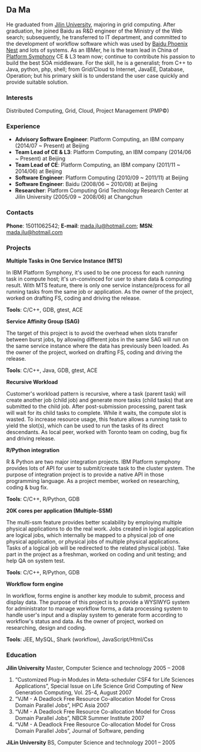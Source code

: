 ## Da Ma

He graduated from [Jilin University](http://www.jlu.edu.cn/newjlu/), majoring in grid computing. After graduation, he joined Baidu as R&D engineer of the Ministry of the Web search; subsequently, he transferred to IT department, and committed to the development of workflow software which was used by [Baidu Phoenix Nest](http://e.baidu.com/) and lots of systems. As an IBMer, he is the team lead in China of [Platform Symphony](http://www-03.ibm.com/systems/technicalcomputing/platformcomputing/products/symphony/index.html) CE & L3 team now; continue to contribute his passion to build the best SOA middleware. For the skill, he is a generalist; from C++ to Java, python, php, shell; from Grid/Cloud to Internet, JavaEE, Database, Operation; but his primary skill is to understand the user case quickly and provide suitable solution.

### Interests

Distributed Computing, Grid, Cloud, Project Management (PMP©) 

### Experience

* **Advisory Software Engineer**: Platform Computing, an IBM company (2014/07 ~ Present) at Beijing
* **Team Lead of CE & L3**: Platform Computing, an IBM company (2014/06 ~ Present) at Beijing
* **Team Lead of CE**: Platform Computing, an IBM company (2011/11 ~ 2014/06) at Beijing
* **Software Engineer**: Platform Computing (2010/09 ~ 2011/11) at Beijing
* **Software Engineer**: Baidu (2008/06 ~ 2010/08) at Beijing
* **Researcher**: Platform Computing Grid Technology Research Center at Jilin University (2005/09 ~ 2008/06) at Changchun

### Contacts

**Phone**: 15011062542; **E-mail**: mada.jlu@hotmail.com; **MSN**: mada.jlu@hotmail.com 

### Projects

__Multiple Tasks in One Service Instance (MTS)__

In IBM Platform Symphony, it's used to be one process for each running task in compute
host; it's un-convinced for user to share data & computing result. With MTS feature, there
is only one service instance/process for all running tasks from the same job or application.
As the owner of the project, worked on drafting FS, coding and driving the release.

__Tools__: C/C++, GDB, gtest, ACE

__Service Affinity Group (SAG)__

The target of this project is to avoid the overhead when slots transfer between burst jobs,
by allowing different jobs in the same SAG will run on the same service instance where the
data has previously been loaded. As the owner of the project, worked on drafting FS,
coding and driving the release.

__Tools__: C/C++, Java, GDB, gtest, ACE

__Recursive Workload__

Customer's workload pattern is recursive, where a task (parent task) will create another
job (child job) and generate more tasks (child tasks) that are submitted to the child job.
After post-submission processing, parent task will wait for its child tasks to complete.
While it waits, the compute slot is wasted. To increase resource usage, this feature allows
a running task to yield the slot(s), which can be used to run the tasks of its direct
descendants. As local peer, worked with Toronto team on coding, bug fix and driving
release.

__R/Python integration__

R & Python are two major integration projects. IBM Platform symphony provides lots of
API for user to submit/create task to the cluster system. The purpose of integration
project is to provide a native API in those programming language. As a project member,
worked on researching, coding & bug fix.

__Tools__: C/C++, R/Python, GDB

__20K cores per application (Multiple-SSM)__

The multi-ssm feature provides better scalability by employing multiple physical
applications to do the real work. Jobs created in logical application are logical jobs, which
internally be mapped to a physical job of one physical application, or physical jobs of
multiple physical applications. Tasks of a logical job will be redirected to the related
physical job(s). Take part in the project as a freshman, worked on coding and unit testing;
and help QA on system test.

__Tools__: C/C++, R/Python, GDB

__Workflow form engine__

In workflow, forms engine is another key module to submit, process and display data. The
purpose of this project is to provide a WYSIWYG system for administrator to manage
workflow forms, a data processing system to handle user's input and a display system to
generate form according to workflow's status and data. As the owner of project, worked
on researching, design and coding.

__Tools__: JEE, MySQL, Shark (workflow), JavaScript/Html/Css

### Education

__Jilin University__
Master, Computer Science and technology 2005 – 2008

1. “Customized Plug-in Modules in Meta-scheduler CSF4 for Life Sciences Applications”, Special Issue on Life Science Grid Computing of New Generation Computing, Vol. 25-4, August 2007
2. “VJM - A Deadlock Free Resource Co-allocation Model for Cross Domain Parallel Jobs”, HPC Asia 2007
3. “VJM - A Deadlock Free Resource Co-allocation Model for Cross Domain Parallel Jobs”, NBCR Summer Institute 2007
4. “VJM - A Deadlock Free Resource Co-allocation Model for Cross Domain
Parallel Jobs”, Journal of Software, pending

__JiLin University__
BS, Computer Science and technology 2001 – 2005

